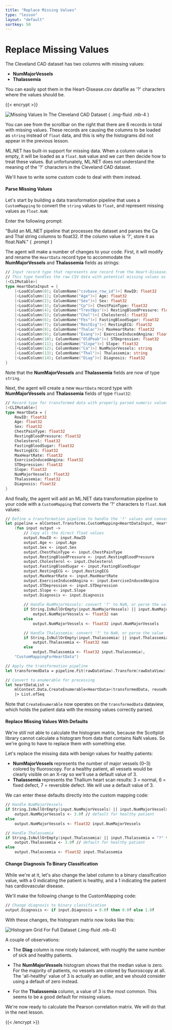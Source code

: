 ```yaml
---
title: "Replace Missing Values"
type: "lesson"
layout: "default"
sortkey: 50
---
```


# Replace Missing Values

The Cleveland CAD dataset has two columns with missing values:
- **NumMajorVessels**
- **Thalassemia** 

You can easily spot them in the Heart-Disease.csv datafile as '?' characters where the values should be.

{{< encrypt >}}

![Missing Values In The Cleveland CAD Dataset](../img/missing.jpg)
{ .img-fluid .mb-4 }

You can see from the scrollbar on the right that there are 6 records in total with missing values. These records are causing the columns to be loaded as `string` instead of `float` data, and this is why the histograms did not appear in the previous lesson.

ML.NET has built-in support for missing data. When a column value is empty, it will be loaded as a `float.NaN` value and we can then decide how to treat these values. But unfortunately, ML.NET does not understand the meaning of the '?' characters in the Cleveland CAD dataset. 

We'll have to write some custom code to deal with them instead. 

#### Parse Missing Values

Let's start by building a data transformation pipeline that uses a `CustomMapping` to convert the `string` values to `float`, and represent missing values as `float.NaN`: 

Enter the following prompt:

"Build an ML.NET pipeline that processes the dataset and parses the Ca and Thal string columns to float32. If the column value is '?', store it as float.NaN."
{ .prompt }

The agent will make a number of changes to your code. First, it will modify and rename the `HeartData` record type to accommodate the **NumMajorVessels** and **Thalassemia** fields as strings:

```fsharp
// Input record type that represents one record from the Heart-Disease.csv file
// This type handles the raw CSV data with potential missing values as '?'
[<CLIMutable>]
type HeartDataInput = {
    [<LoadColumn(0); ColumnName("csvbase_row_id")>] RowID: float32
    [<LoadColumn(1); ColumnName("Age")>] Age: float32
    [<LoadColumn(2); ColumnName("Sex")>] Sex: float32
    [<LoadColumn(3); ColumnName("Cp")>] ChestPainType: float32
    [<LoadColumn(4); ColumnName("TrestBps")>] RestingBloodPressure: float32
    [<LoadColumn(5); ColumnName("Chol")>] Cholesterol: float32
    [<LoadColumn(6); ColumnName("Fbs")>] FastingBloodSugar: float32
    [<LoadColumn(7); ColumnName("RestEcg")>] RestingECG: float32
    [<LoadColumn(8); ColumnName("Thalac")>] MaxHeartRate: float32
    [<LoadColumn(9); ColumnName("Exang")>] ExerciseInducedAngina: float32
    [<LoadColumn(10); ColumnName("OldPeak")>] STDepression: float32
    [<LoadColumn(11); ColumnName("Slope")>] Slope: float32
    [<LoadColumn(12); ColumnName("Ca")>] NumMajorVessels: string
    [<LoadColumn(13); ColumnName("Thal")>] Thalassemia: string
    [<LoadColumn(14); ColumnName("Diag")>] Diagnosis: float32
}
```

Note that the **NumMajorVessels** and **Thalassemia** fields are now of type `string`. 

Next, the agent will create a new `HeartData` record type with **NumMajorVessels** and **Thalassemia** fields of type `float32`:

```fsharp
// Record type for transformed data with properly parsed numeric values
[<CLIMutable>]
type HeartData = {
    RowID: float32
    Age: float32
    Sex: float32
    ChestPainType: float32
    RestingBloodPressure: float32
    Cholesterol: float32
    FastingBloodSugar: float32
    RestingECG: float32
    MaxHeartRate: float32
    ExerciseInducedAngina: float32
    STDepression: float32
    Slope: float32
    NumMajorVessels: float32
    Thalassemia: float32
    Diagnosis: float32
}
```

And finally, the agent will add an ML.NET data transformation pipeline to your code with a `CustomMapping` that converts the '?' characters to `float.NaN` values:

```fsharp
// Define a transformation pipeline to handle the '?' values and convert to float.NaN
let pipeline = mlContext.Transforms.CustomMapping<HeartDataInput, HeartData>(
    (fun input output -> 
        // Copy all the direct float values
        output.RowID <- input.RowID
        output.Age <- input.Age
        output.Sex <- input.Sex
        output.ChestPainType <- input.ChestPainType
        output.RestingBloodPressure <- input.RestingBloodPressure
        output.Cholesterol <- input.Cholesterol
        output.FastingBloodSugar <- input.FastingBloodSugar
        output.RestingECG <- input.RestingECG
        output.MaxHeartRate <- input.MaxHeartRate
        output.ExerciseInducedAngina <- input.ExerciseInducedAngina
        output.STDepression <- input.STDepression
        output.Slope <- input.Slope
        output.Diagnosis <- input.Diagnosis
        
        // Handle NumMajorVessels: convert '?' to NaN, or parse the value
        if String.IsNullOrEmpty(input.NumMajorVessels) || input.NumMajorVessels = "?" then
            output.NumMajorVessels <- float32 nan
        else
            output.NumMajorVessels <- float32 input.NumMajorVessels

        // Handle Thalassemia: convert '?' to NaN, or parse the value
        if String.IsNullOrEmpty(input.Thalassemia) || input.Thalassemia = "?" then
            output.Thalassemia <- float32 nan
        else
            output.Thalassemia <- float32 input.Thalassemia),
    "CustomMappingForHeartData")

// Apply the transformation pipeline
let transformedData = pipeline.Fit(rawDataView).Transform(rawDataView)

// Convert to enumerable for processing
let heartDataList = 
    mlContext.Data.CreateEnumerable<HeartData>(transformedData, reuseRowObject = false)
    |> List.ofSeq
```

Note that `CreateEnumerable` now operates on the `transformedData` dataview, which holds the patient data with the missing values correctly parsed. 

#### Replace Missing Values With Defaults

We're still not able to calculate the histogram matrix, because the Scottplot library cannot calculate a histogram from data that contains NaN values. So we're going to have to replace them with something else. 

Let's replace the missing data with benign values for healthy patients:

- **NumMajorVessels** represents the number of major vessels (0–3) colored by fluoroscopy. For a healthy patient, all vessels would be clearly visible on an X-ray so we'll use a default value of 3.
- **Thalassemia** represents the Thallium heart scan results: 3 = normal, 6 = fixed defect, 7 = reversible defect. We will use a default value of 3.

We can enter these defaults directly into the custom mapping code:

```fsharp
// Handle NumMajorVessels
if String.IsNullOrEmpty(input.NumMajorVessels) || input.NumMajorVessels = "?" then
    output.NumMajorVessels <- 3.0f // default for healthy patient
else
    output.NumMajorVessels <- float32 input.NumMajorVessels

// Handle Thalassemia
if String.IsNullOrEmpty(input.Thalassemia) || input.Thalassemia = "?" then
    output.Thalassemia <- 3.0f // default for healthy patient
else
    output.Thalassemia <- float32 input.Thalassemia
```

#### Change Diagnosis To Binary Classification

While we're at it, let's also change the label column to a binary classification value, with a 0 indicating the patient is healthy, and a 1 indicating the patient has cardiovascular disease. 

We'll make the following change to the CustomMapping code:

```fsharp
// Change diagnosis to binary classification
output.Diagnosis <- if input.Diagnosis = 0.0f then 0.0f else 1.0f
```

With these changes, the histogram matrix now looks like this:

![Histogram Grid For Full Dataset](../img/histograms-2.png)
{.img-fluid .mb-4}

A couple of observations:

- The **Diag** column is now nicely balanced, with roughly the same number of sick and healthy patients. 

- The **NumMajorVessels** histogram shows that the median value is zero. For the majority of patients, no vessels are colored by fluoroscopy at all. The 'all-healthy' value of 3 is actually an outlier, and we should consider using a default of zero instead.

- For the **Thalassemia** column, a value of 3 is the most common. This seems to be a good default for missing values. 

We're now ready to calculate the Pearson correlation matrix. We will do that in the next lesson. 

{{< /encrypt >}}
